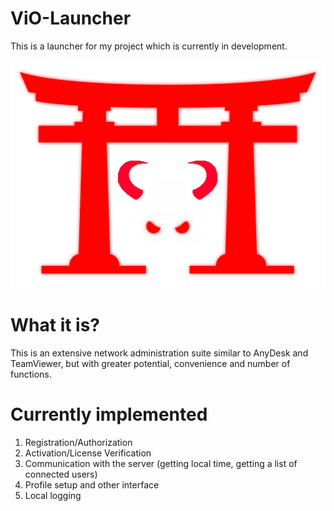 # ViO-Launcher
This is a launcher for my project which is currently in development.

![alt text](Sources/Resources/mg.png "Logo")

# What it is?
This is an extensive network administration suite similar to AnyDesk and TeamViewer, but with greater potential, convenience and number of functions.

# Currently implemented
1. Registration/Authorization
2. Activation/License Verification
3. Communication with the server (getting local time, getting a list of connected users)
4. Profile setup and other interface
5. Local logging
